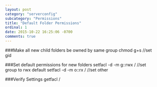 ```yaml
---
layout: post
category: "serverconfig"
subcategory: "Permissions"
title: "Default Folder Permissions"
ordinal: 1
date: 2015-10-22 16:25:06 -0700
comments: true
---
```

<!--break-->

###Make all new child folders be owned by same group
    chmod g+s <directory>  //set gid

###Set default permissions for new folders
    setfacl -d -m g::rwx /<directory>  //set group to rwx default
    setfacl -d -m o::rx /<directory>   //set other

###Verify Settings
    getfacl /<directory>
